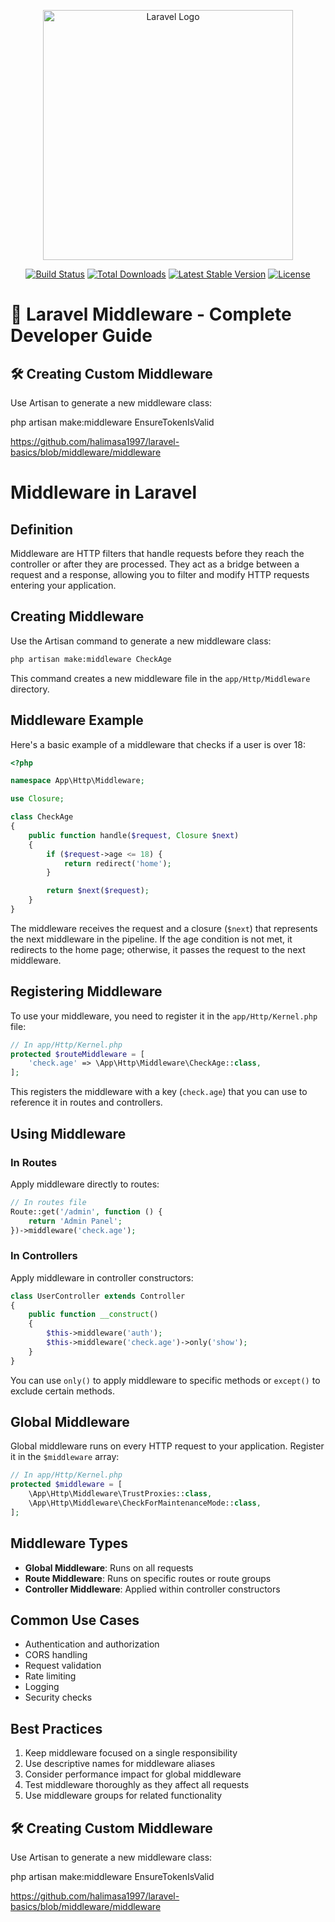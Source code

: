 <p align="center"><a href="https://laravel.com" target="_blank"><img src="https://raw.githubusercontent.com/laravel/art/master/logo-lockup/5%20SVG/2%20CMYK/1%20Full%20Color/laravel-logolockup-cmyk-red.svg" width="400" alt="Laravel Logo"></a></p>

<p align="center">
<a href="https://github.com/laravel/framework/actions"><img src="https://github.com/laravel/framework/workflows/tests/badge.svg" alt="Build Status"></a>
<a href="https://packagist.org/packages/laravel/framework"><img src="https://img.shields.io/packagist/dt/laravel/framework" alt="Total Downloads"></a>
<a href="https://packagist.org/packages/laravel/framework"><img src="https://img.shields.io/packagist/v/laravel/framework" alt="Latest Stable Version"></a>
<a href="https://packagist.org/packages/laravel/framework"><img src="https://img.shields.io/packagist/l/laravel/framework" alt="License"></a>
</p>

# 🔐 Laravel Middleware - Complete Developer Guide




## 🛠️ Creating Custom Middleware

Use Artisan to generate a new middleware class:


php artisan make:middleware EnsureTokenIsValid




https://github.com/halimasa1997/laravel-basics/blob/middleware/middleware

# Middleware in Laravel

## Definition
Middleware are HTTP filters that handle requests before they reach the controller or after they are processed. They act as a bridge between a request and a response, allowing you to filter and modify HTTP requests entering your application.

## Creating Middleware

Use the Artisan command to generate a new middleware class:

```bash
php artisan make:middleware CheckAge
```

This command creates a new middleware file in the `app/Http/Middleware` directory.

## Middleware Example

Here's a basic example of a middleware that checks if a user is over 18:

```php
<?php

namespace App\Http\Middleware;

use Closure;

class CheckAge
{
    public function handle($request, Closure $next)
    {
        if ($request->age <= 18) {
            return redirect('home');
        }

        return $next($request);
    }
}
```

The middleware receives the request and a closure (`$next`) that represents the next middleware in the pipeline. If the age condition is not met, it redirects to the home page; otherwise, it passes the request to the next middleware.

## Registering Middleware

To use your middleware, you need to register it in the `app/Http/Kernel.php` file:

```php
// In app/Http/Kernel.php
protected $routeMiddleware = [
    'check.age' => \App\Http\Middleware\CheckAge::class,
];
```

This registers the middleware with a key (`check.age`) that you can use to reference it in routes and controllers.

## Using Middleware

### In Routes

Apply middleware directly to routes:

```php
// In routes file
Route::get('/admin', function () {
    return 'Admin Panel';
})->middleware('check.age');
```

### In Controllers

Apply middleware in controller constructors:

```php
class UserController extends Controller
{
    public function __construct()
    {
        $this->middleware('auth');
        $this->middleware('check.age')->only('show');
    }
}
```

You can use `only()` to apply middleware to specific methods or `except()` to exclude certain methods.

## Global Middleware

Global middleware runs on every HTTP request to your application. Register it in the `$middleware` array:

```php
// In app/Http/Kernel.php
protected $middleware = [
    \App\Http\Middleware\TrustProxies::class,
    \App\Http\Middleware\CheckForMaintenanceMode::class,
];
```

## Middleware Types

- **Global Middleware**: Runs on all requests
- **Route Middleware**: Runs on specific routes or route groups
- **Controller Middleware**: Applied within controller constructors

## Common Use Cases

- Authentication and authorization
- CORS handling
- Request validation
- Rate limiting
- Logging
- Security checks

## Best Practices

1. Keep middleware focused on a single responsibility
2. Use descriptive names for middleware aliases
3. Consider performance impact for global middleware
4. Test middleware thoroughly as they affect all requests
5. Use middleware groups for related functionality


## 🛠️ Creating Custom Middleware

Use Artisan to generate a new middleware class:


php artisan make:middleware EnsureTokenIsValid


https://github.com/halimasa1997/laravel-basics/blob/middleware/middleware
